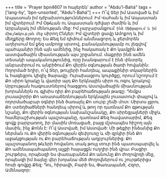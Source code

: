 +++
title = 'Prayer bpn4607 in հայերեն'
author = "Abdu'l-Bahá"
tags = ['lang-hy', 'bpn-unsorted', "Abdu'l-Bahá"]
+++
Ո՜վ Տեր իմ Աստված և իմ Ապաստան իմ դժբախտություններում: Իմ Վահան և իմ Ապաստան իմ վշտերում: Իմ Օթևան ու Ապաստան դժվար ժամին և իմ Արբանյակ իմ մենության մեջ: Իմ չարչարանքում` ինձ Մխիթարում և իմ միայնակության մեջ` սիրող Ընկեր: Իմ վշտերի ցավը Ամոքող և իմ մեղքերը Թողող:
	Ես Քեզ եմ դիմում անմնացորդ և ջերմորեն աղերսում եմ քեզ ամբողջ սրտով, բանականությամբ ու լեզվով` պահպանիր ինձ այն ամենից, ինչ հակառակ է Քո կամքին Քո աստվածային միասնության այս շրջանում. մաքրիր ինձ ամեն տեսակի ապականությունից, որը խանգարում է ինձ փնտրել անբասիրում ու անբիծում Քո վերին օգնության ծառի հովանին:
	Ողորմած եղիր, ո՜վ Տեր, թույլերի հանդեպ, ապաքինիր տկարներին և հագեցրու կիզիչ ծարավը:
	Ուրախացրու կուրծքը, որում նշողում է Քո սիրո կրակը և վառիր այդ Քո երկնային սիրո ու ոգու կրակով:
	Սրբության հագուստներով հագցրու Աստվածային միասնության խորաններն ու գլխիս դիր Քո բարեհաճության թագը:
	Դեմքս լուսավորիր Քո առատաձեռնության երկնային լուսատուի փայլով և ողորմածաբար օգնիր ինձ ծառայել Քո սուրբ շեմի մոտ:
	Սիրտս լցրու Քո ստեղծածների հանդեպ սիրով և թող որ դառնամ Քո գթության նշանը, Քո վերին օգնության նախանշանակը, Քո սիրեցյալների միջև համերաշխության պաշտպանը, դառնամ Քեզ հավատարիմ, Քեզ գովք բարբառող, իր մասին մոռացած, բայց մշտապես հիշող այն մասին, ինչ Քոնն է:
	Ո՜վ Աստված, իմ Աստված: Մի թեքիր ինձանից Քո ներման ու Քո վերին օգնության զեփյուռը և մի զրկիր ինձ Քո աջակցության ու Քո բարեհաճության աղբյուրներից:
	Քո պաշտպանող թևերի հովանու տակ թույլ տուր ինձ պատսպարվել և Քո ամենապահպանող աչքի հայացքն ուղղիր ինձ վրա:
	Բացիր շուրթերս, որպեսզի ես փառաբանեմ Քո անունը Քո ժողովրդի մեջ, որպեսզի իմ ձայնը վեր խոյանա մեծ ժողովներում ու շուրթերիցս հոսի գովքը Քեզ:
	Դու, հիրավի, Բարի ես, Փառապանծ, Հզոր, Ամենազոր:
